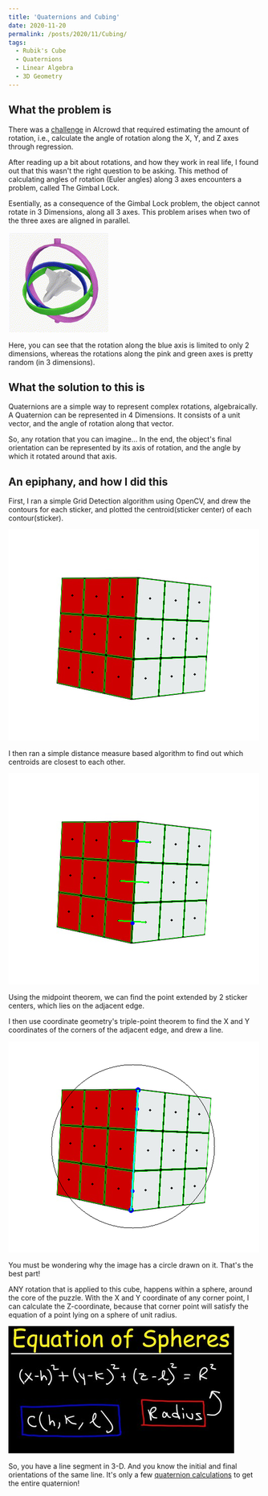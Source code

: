 ```yaml
---
title: 'Quaternions and Cubing'
date: 2020-11-20
permalink: /posts/2020/11/Cubing/
tags:
  - Rubik's Cube
  - Quaternions
  - Linear Algebra
  - 3D Geometry
---
```


What the problem is
------
There was a [challenge](https://www.aicrowd.com/challenges/aicrowd-blitz-may-2020/problems/orientme) in AIcrowd that required estimating the amount of rotation, i.e., calculate the angle of rotation along the X, Y, and Z axes through regression. 

After reading up a bit about rotations, and how they work in real life, I found out that this wasn't the right question to be asking. This method of calculating angles of rotation (Euler angles) along 3 axes encounters a problem, called The Gimbal Lock. 

Esentially, as a consequence of the Gimbal Lock problem, the object cannot rotate in 3 Dimensions, along all 3 axes. This problem arises when two of the three axes are aligned in parallel.

![Gimbal Lock](code/images/Gimbal_Lock_Plane.gif)

Here, you can see that the rotation along the blue axis is limited to only 2 dimensions, whereas the rotations along the pink and green axes is pretty random (in 3 dimensions).

What the solution to this is
------
Quaternions are a simple way to represent complex rotations, algebraically. A Quaternion can be represented in 4 Dimensions. It consists of a unit vector, and the angle of rotation along that vector. 

So, any rotation that you can imagine... In the end, the object's final orientation can be represented by its axis of rotation, and the angle by which it rotated around that axis.

An epiphany, and how I did this
------
First, I ran a simple Grid Detection algorithm using OpenCV, and drew the contours for each sticker, and plotted the centroid(sticker center) of each contour(sticker).

![Grids](code/images/grids.png)

I then ran a simple distance measure based algorithm to find out which centroids are closest to each other.

![Adjacent](code/images/adjacent.png)

Using the midpoint theorem, we can find the point extended by 2 sticker centers, which lies on the adjacent edge.

I then use coordinate geometry's triple-point theorem to find the X and Y coordinates of the corners of the adjacent edge, and drew a line.

![Edge](code/images/edge.png)

You must be wondering why the image has a circle drawn on it. That's the best part! 

ANY rotation that is applied to this cube, happens within a sphere, around the core of the puzzle. With the X and Y coordinate of any corner point, I can calculate the Z-coordinate, because that corner point will satisfy the equation of a point lying on a sphere of unit radius.

![Sphere Eq](code/images/sphere.jpg)

So, you have a line segment in 3-D. And you know the initial and final orientations of the same line. It's only a few [quaternion calculations](http://paulbourke.net/geometry/rotate/) to get the entire quaternion!

